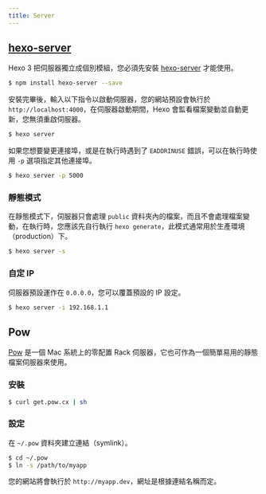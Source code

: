 ```yaml
---
title: Server
---
```

## [hexo-server]

Hexo 3 把伺服器獨立成個別模組，您必須先安裝 [hexo-server] 才能使用。

``` bash
$ npm install hexo-server --save
```

安裝完畢後，輸入以下指令以啟動伺服器，您的網站預設會執行於 `http://localhost:4000`，在伺服器啟動期間，Hexo 會監看檔案變動並自動更新，您無須重啟伺服器。

``` bash
$ hexo server
```

如果您想要變更連接埠，或是在執行時遇到了 `EADDRINUSE` 錯誤，可以在執行時使用 `-p` 選項指定其他連接埠。

``` bash
$ hexo server -p 5000
```

### 靜態模式

在靜態模式下，伺服器只會處理 `public` 資料夾內的檔案，而且不會處理檔案變動，在執行時，您應該先自行執行 `hexo generate`，此模式通常用於生產環境（production）下。

``` bash
$ hexo server -s
```

### 自定 IP

伺服器預設運作在 `0.0.0.0`，您可以覆蓋預設的 IP 設定。

``` bash
$ hexo server -i 192.168.1.1
```

## Pow

[Pow] 是一個 Mac 系統上的零配置 Rack 伺服器，它也可作為一個簡單易用的靜態檔案伺服器來使用。

### 安裝

``` bash
$ curl get.pow.cx | sh
```

### 設定

在 `~/.pow` 資料夾建立連結（symlink）。

``` bash
$ cd ~/.pow
$ ln -s /path/to/myapp
```

您的網站將會執行於 `http://myapp.dev`，網址是根據連結名稱而定。

[hexo-server]: https://github.com/hexojs/hexo-server
[Pow]: http://pow.cx/